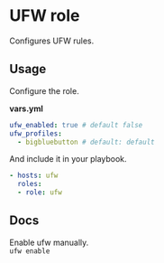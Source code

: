 # UFW role

Configures UFW rules.

## Usage

Configure the role.

**vars.yml**

```yml
ufw_enabled: true # default false
ufw_profiles:
  - bigbluebutton # default: default
```

And include it in your playbook.

```yml
- hosts: ufw
  roles:
  - role: ufw
```

## Docs

Enable ufw manually.\
`ufw enable`